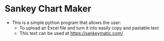# Sankey Chart Maker
* This is a simple python program that allows the user:
  * To upload an Excel file and turn it into easily copy and pastable text
  * This text can be used at https://sankeymatic.com/
